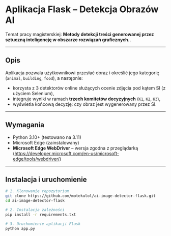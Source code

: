 # Aplikacja Flask – Detekcja Obrazów AI

Temat pracy magisterskiej: **Metody detekcji treści generowanej przez sztuczną inteligencję w obszarze rozwiązań graficznych.**.

---

## Opis

Aplikacja pozwala użytkownikowi przesłać obraz i określić jego kategorię (`animal`, `building`, `food`), a następnie:
  - korzysta z 3 detektorów online służących ocenie zdjęcia pod kątem SI (z użyciem Selenium),
  - integruje wyniki w ramach **trzech komitetów decyzyjnych** (`K1`, `K2`, `K3`),
  - wyświetla końcową decyzję: czy obraz jest wygenerowany przez SI.

---

## Wymagania

- Python 3.10+ (testowano na 3.11)
- Microsoft Edge (zainstalowany)
- **Microsoft Edge WebDriver** – wersja zgodna z przeglądarką  
  (https://developer.microsoft.com/en-us/microsoft-edge/tools/webdriver/)

---

## Instalacja i uruchomienie

```bash
# 1. Klonowanie repozytorium
git clone https://github.com/motekulol/ai-image-detector-flask.git
cd ai-image-detector-flask

# 2. Instalacja zależności
pip install -r requirements.txt

# 3. Uruchomienie aplikacji Flask
python app.py
